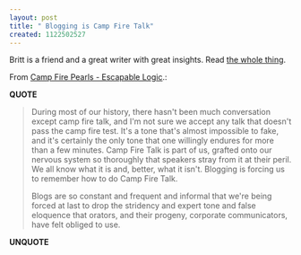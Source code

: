 ```yaml
---
layout: post
title: " Blogging is Camp Fire Talk"
created: 1122502527
---
```

<p>Britt is a friend and a great writer with great insights. Read <a href="http://www.blaserco.com/blogs/2005/07/27.html#a356">the whole thing</a>.
</p><p>From <a href="http://www.blaserco.com/blogs/2005/07/27.html#a356">Camp Fire Pearls - Escapable Logic</a>.:</p>
<p><b>QUOTE</b></p><blockquote><p>During most of our history, there hasn't been much conversation except camp fire talk, and I'm not sure we accept any talk that doesn't pass the camp fire test. It's a tone that's almost impossible to fake, and it's certainly the only tone that one willingly endures for more than a few minutes. Camp Fire Talk is part of us, grafted onto our nervous system so thoroughly that speakers stray from it at their peril. We all know what it is and, better, what it isn't. Blogging is forcing us to remember how to do Camp Fire Talk.
</p>
<p>Blogs are so constant and frequent and informal that we're being forced at last to drop the stridency and expert tone and false eloquence that orators, and their progeny, corporate communicators, have felt obliged to use.</p> </blockquote><p><b>UNQUOTE</b></p>



